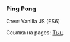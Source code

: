 ### Ping Pong


Стек: Vanilla JS (ES6)


Ссылка на pages: [Тыц](https://nikcet.github.io/ping-pong-js/).
